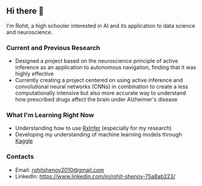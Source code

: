 ## Hi there 👋

I'm Rohit, a high schooler interested in AI and its application to data science and neuroscience.

### Current and Previous Research
- Designed a project based on the neuroscience principle of active inference as an application to autonomous navigation, finding that it was highly effective
- Currently creating a project centered on using active inference and convolutional neural networks (CNNs) in combination to create a less computationally intensive but also more accurate way to understand how prescribed drugs affect the brain under Alzheimer's disease

### What I'm Learning Right Now
- Understanding how to use [RxInfer](https://rxinfer.com/) (especially for my research)
- Developing my understanding of machine learning models through [Kaggle](https://www.kaggle.com/rohitshenoy88)

### Contacts
- Email: rohitshenoy2010@gmail.com
- LinkedIn: https://www.linkedin.com/in/rohit-shenoy-75a8ab223/
